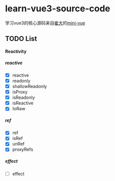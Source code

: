 # learn-vue3-source-code

学习vue3的核心源码来自[崔大](https://github.com/cuixiaorui)的[mini-vue](https://github.com/cuixiaorui/mini-vue)

## TODO List

#### Reactivity

##### reactive

- [x] reactive
- [x] readonly
- [x] shallowReadonly
- [x] isProxy
- [x] isReadonly
- [x] isReactive
- [x] toRaw

##### ref

- [x] ref
- [x] isRef
- [x] unRef
- [x] proxyRefs

##### effect

- [ ] effect